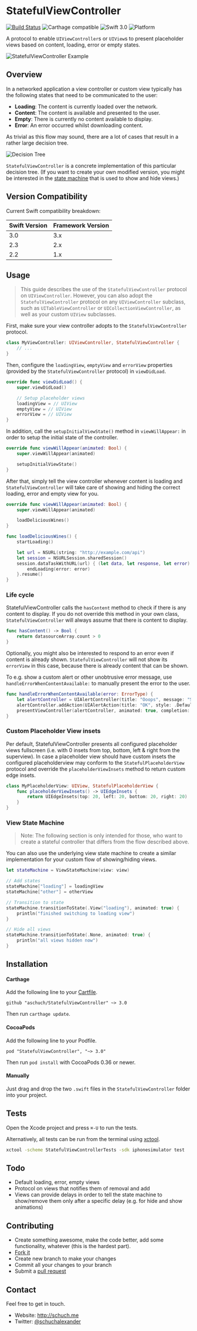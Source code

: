 # StatefulViewController

[![Build Status](https://travis-ci.org/DominicMDev/StatefulViewController-DominicMDev.svg)](https://travis-ci.org/DominicMDev/StatefulViewController-DominicMDev)
![Carthage compatible](https://img.shields.io/badge/Carthage-compatible-4BC51D.svg?style=flat)
![Swift 3.0](https://img.shields.io/badge/Swift-4.0-orange.svg)
![Platform](https://img.shields.io/badge/platform-iOS%20%7C%20tvOS-lightgrey.svg)

A protocol to enable `UIViewController`s or `UIView`s to present placeholder views based on content, loading, error or empty states.

![StatefulViewController Example](Resources/example.gif)

## Overview

In a networked application a view controller or custom view typically has the following states that need to be communicated to the user:

* **Loading**: The content is currently loaded over the network.
* **Content**: The content is available and presented to the user.
* **Empty**: There is currently no content available to display.
* **Error**: An error occurred whilst downloading content.

As trivial as this flow may sound, there are a lot of cases that result in a rather large decision tree.

![Decision Tree](Resources/decision_tree.png)

`StatefulViewController` is a concrete implementation of this particular decision tree. (If you want to create your own modified version, you might be interested in the [state machine](#viewstatemachine) that is used to show and hide views.)

## Version Compatibility

Current Swift compatibility breakdown:

| Swift Version | Framework Version |
| ------------- | ----------------- |
| 3.0           | 3.x               |
| 2.3           | 2.x               |
| 2.2           | 1.x               |

[all releases]: https://github.com/aschuch/StatefulViewController/releases

## Usage

> This guide describes the use of the `StatefulViewController` protocol on `UIViewController`. However, you can also adopt the `StatefulViewController` protocol on any `UIViewController` subclass, such as `UITableViewController` or `UICollectionViewController`, as well as your custom `UIView` subclasses.

First, make sure your view controller adopts to the `StatefulViewController` protocol.

```swift
class MyViewController: UIViewController, StatefulViewController {
    // ...
}
```

Then, configure the `loadingView`, `emptyView` and `errorView` properties (provided by the `StatefulViewController` protocol) in `viewDidLoad`.

```swift
override func viewDidLoad() {
    super.viewDidLoad()

    // Setup placeholder views
    loadingView = // UIView
    emptyView = // UIView
    errorView = // UIView
}
```

In addition, call the `setupInitialViewState()` method in `viewWillAppear:` in order to setup the initial state of the controller.

```swift
override func viewWillAppear(animated: Bool) {
    super.viewWillAppear(animated)

    setupInitialViewState()
}
```

After that, simply tell the view controller whenever content is loading and `StatefulViewController` will take care of showing and hiding the correct loading, error and empty view for you.

```swift
override func viewWillAppear(animated: Bool) {
    super.viewWillAppear(animated)

    loadDeliciousWines()
}

func loadDeliciousWines() {
    startLoading()

    let url = NSURL(string: "http://example.com/api")
    let session = NSURLSession.sharedSession()
    session.dataTaskWithURL(url) { (let data, let response, let error) in
        endLoading(error: error)
    }.resume()
}
```

### Life cycle

StatefulViewController calls the `hasContent` method to check if there is any content to display. If you do not override this method in your own class, `StatefulViewController` will always assume that there is content to display.

```swift
func hasContent() -> Bool {
    return datasourceArray.count > 0
}
```

Optionally, you might also be interested to respond to an error even if content is already shown. `StatefulViewController` will not show its `errorView` in this case, because there is already content that can be shown.

To e.g. show a custom alert or other unobtrusive error message, use `handleErrorWhenContentAvailable:` to manually present the error to the user.

```swift
func handleErrorWhenContentAvailable(error: ErrorType) {
    let alertController = UIAlertController(title: "Ooops", message: "Something went wrong.", preferredStyle: .Alert)
    alertController.addAction(UIAlertAction(title: "OK", style: .Default, handler: nil))
    presentViewController(alertController, animated: true, completion: nil)
}
```



### Custom Placeholder View insets

Per default, StatefulViewController presents all configured placeholder views fullscreen (i.e. with 0 insets from top, bottom, left & right from the superview). In case a placeholder view should have custom insets the configured placeholderview may conform to the `StatefulPlaceholderView` protocol and override the `placeholderViewInsets` method to return custom edge insets.

```swift
class MyPlaceholderView: UIView, StatefulPlaceholderView {
    func placeholderViewInsets() -> UIEdgeInsets {
        return UIEdgeInsets(top: 20, left: 20, bottom: 20, right: 20)
    }
}
```



<a name="viewstatemachine"></a>

### View State Machine

> Note: The following section is only intended for those, who want to create a stateful controller that differs from the flow described above.

You can also use the underlying view state machine to create a similar implementation for your custom flow of showing/hiding views.

```swift
let stateMachine = ViewStateMachine(view: view)

// Add states
stateMachine["loading"] = loadingView
stateMachine["other"] = otherView

// Transition to state
stateMachine.transitionToState(.View("loading"), animated: true) {
    println("finished switching to loading view")
}

// Hide all views
stateMachine.transitionToState(.None, animated: true) {
    println("all views hidden now")
}
```

## Installation

#### Carthage

Add the following line to your [Cartfile](https://github.com/Carthage/Carthage/blob/master/Documentation/Artifacts.md#cartfile).

```
github "aschuch/StatefulViewController" ~> 3.0
```

Then run `carthage update`.

#### CocoaPods

Add the following line to your Podfile.

```
pod "StatefulViewController", "~> 3.0"
```

Then run `pod install` with CocoaPods 0.36 or newer.

#### Manually

Just drag and drop the two `.swift` files in the `StatefulViewController` folder into your project.

## Tests

Open the Xcode project and press `⌘-U` to run the tests.

Alternatively, all tests can be run from the terminal using [xctool](https://github.com/facebook/xctool).

```bash
xctool -scheme StatefulViewControllerTests -sdk iphonesimulator test
```

## Todo

* Default loading, error, empty views
* Protocol on views that notifies them of removal and add
* Views can provide delays in order to tell the state machine to show/remove them only after a specific delay (e.g. for hide and show animations)


## Contributing

* Create something awesome, make the code better, add some functionality,
  whatever (this is the hardest part).
* [Fork it](http://help.github.com/forking/)
* Create new branch to make your changes
* Commit all your changes to your branch
* Submit a [pull request](http://help.github.com/pull-requests/)


## Contact

Feel free to get in touch.

* Website: <http://schuch.me>
* Twitter: [@schuchalexander](http://twitter.com/schuchalexander)
